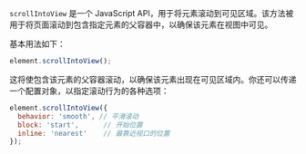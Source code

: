 `scrollIntoView` 是一个 JavaScript API，用于将元素滚动到可见区域。该方法被用于将页面滚动到包含指定元素的父容器中，以确保该元素在视图中可见。

基本用法如下：

```javascript
element.scrollIntoView();
```

这将使包含该元素的父容器滚动，以确保该元素出现在可见区域内。你还可以传递一个配置对象，以指定滚动行为的各种选项：

```javascript
element.scrollIntoView({
  behavior: 'smooth', // 平滑滚动
  block: 'start',      // 开始位置
  inline: 'nearest'    // 最靠近视口的位置
});
```